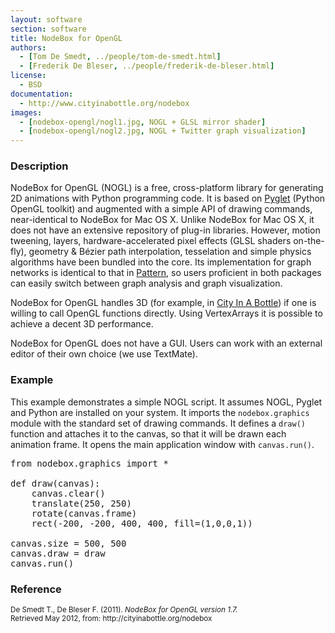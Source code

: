```yaml
---
layout: software
section: software
title: NodeBox for OpenGL
authors:
  - [Tom De Smedt, ../people/tom-de-smedt.html]
  - [Frederik De Bleser, ../people/frederik-de-bleser.html]
license:
  - BSD
documentation:
  - http://www.cityinabottle.org/nodebox
images:
  - [nodebox-opengl/nogl1.jpg, NOGL + GLSL mirror shader]
  - [nodebox-opengl/nogl2.jpg, NOGL + Twitter graph visualization]
---
```


<h3>Description</h3>
NodeBox for OpenGL (NOGL) is a free, cross-platform library for generating 2D animations with Python programming code. It is based on <a href="http://www.pyglet.org" class="tag-software">Pyglet</a> (Python OpenGL toolkit) and augmented with a simple API of drawing commands, near-identical to NodeBox for Mac OS X. Unlike NodeBox for Mac OS X, it does not have an extensive repository of plug-in libraries. However, motion tweening, layers, hardware-accelerated pixel effects (GLSL shaders on-the-fly), geometry &amp; Bézier path interpolation, tesselation and simple physics algorithms have been bundled into the core. Its implementation for graph networks is identical to that in <a href="http://www.clips.ua.ac.be/pages/pattern" class="tag-software">Pattern</a>, so users proficient in both packages can easily switch between graph analysis and graph visualization.

NodeBox for OpenGL handles 3D (for example, in <a href="../projects/city-in-a-bottle.html" class="tag-project">City In A Bottle</a>) if one is willing to call OpenGL functions directly. Using VertexArrays it is possible to achieve a decent 3D performance. 

NodeBox for OpenGL does not have a GUI. Users can work with an external editor of their own choice (we use TextMate).

<h3>Example</h3>
This example demonstrates a simple NOGL script. It assumes NOGL, Pyglet and Python are installed on your system. It imports the <code>nodebox.graphics</code> module with the standard set of drawing commands. It defines a <code>draw()</code> function and attaches it to the canvas, so that it will be drawn each animation frame. It opens the main application window with <code>canvas.run()</code>.

<pre class="brush:python;">
from nodebox.graphics import *

def draw(canvas):
    canvas.clear()
    translate(250, 250)
    rotate(canvas.frame)
    rect(-200, -200, 400, 400, fill=(1,0,0,1))

canvas.size = 500, 500
canvas.draw = draw
canvas.run()
</pre>

<h3>Reference</h3>

<p class="cite"><small>De Smedt T., De Bleser F. (2011). <cite>NodeBox for OpenGL version 1.7.</cite><br />Retrieved May 2012, from: http://cityinabottle.org/nodebox</small></p>
